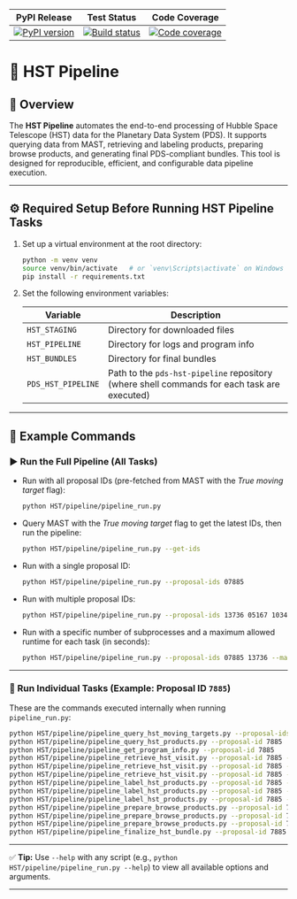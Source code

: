 | PyPI Release | Test Status | Code Coverage |
| ------------- | ------------ | -------------- |
| [![PyPI version](https://badge.fury.io/py/rms-hst-pipeline.svg)](https://badge.fury.io/py/rms-hst-pipeline) | [![Build status](https://img.shields.io/github/actions/workflow/status/SETI/rms-hst-pipeline/run-app-tests.yml?branch=main)](https://github.com/SETI/rms-hst-pipeline/actions) | [![Code coverage](https://img.shields.io/codecov/c/github/SETI/rms-hst-pipeline/main?logo=codecov)](https://codecov.io/gh/SETI/rms-hst-pipeline) |

# 🚀 HST Pipeline

## 🧭 Overview

The **HST Pipeline** automates the end-to-end processing of Hubble Space Telescope (HST) data for the Planetary Data System (PDS).
It supports querying data from MAST, retrieving and labeling products, preparing browse products, and generating final PDS-compliant bundles.
This tool is designed for reproducible, efficient, and configurable data pipeline execution.

---

## ⚙️ Required Setup Before Running HST Pipeline Tasks

1. Set up a virtual environment at the root directory:
   ```bash
   python -m venv venv
   source venv/bin/activate   # or `venv\Scripts\activate` on Windows
   pip install -r requirements.txt
   ```

2. Set the following environment variables:

   | Variable | Description |
   | --------- | ------------ |
   | `HST_STAGING` | Directory for downloaded files |
   | `HST_PIPELINE` | Directory for logs and program info |
   | `HST_BUNDLES` | Directory for final bundles |
   | `PDS_HST_PIPELINE` | Path to the `pds-hst-pipeline` repository (where shell commands for each task are executed) |

---

## 🧩 Example Commands

### ▶️ Run the Full Pipeline (All Tasks)

- Run with all proposal IDs (pre-fetched from MAST with the *True moving target* flag):
  ```bash
  python HST/pipeline/pipeline_run.py
  ```

- Query MAST with the *True moving target* flag to get the latest IDs, then run the pipeline:
  ```bash
  python HST/pipeline/pipeline_run.py --get-ids
  ```

- Run with a single proposal ID:
  ```bash
  python HST/pipeline/pipeline_run.py --proposal-ids 07885
  ```

- Run with multiple proposal IDs:
  ```bash
  python HST/pipeline/pipeline_run.py --proposal-ids 13736 05167 10341 14930 06679
  ```

- Run with a specific number of subprocesses and a maximum allowed runtime for each task (in seconds):
  ```bash
  python HST/pipeline/pipeline_run.py --proposal-ids 07885 13736 --max-subproc 30 --max-time 1860
  ```

---

### 🧠 Run Individual Tasks (Example: Proposal ID `7885`)

These are the commands executed internally when running `pipeline_run.py`:

```bash
python HST/pipeline/pipeline_query_hst_moving_targets.py --proposal-ids 7885
python HST/pipeline/pipeline_query_hst_products.py --proposal-id 7885
python HST/pipeline/pipeline_get_program_info.py --proposal-id 7885
python HST/pipeline/pipeline_retrieve_hst_visit.py --proposal-id 7885 --vi 01
python HST/pipeline/pipeline_retrieve_hst_visit.py --proposal-id 7885 --vi 02
python HST/pipeline/pipeline_retrieve_hst_visit.py --proposal-id 7885 --vi 03
python HST/pipeline/pipeline_label_hst_products.py --proposal-id 7885 --vi 01
python HST/pipeline/pipeline_label_hst_products.py --proposal-id 7885 --vi 02
python HST/pipeline/pipeline_label_hst_products.py --proposal-id 7885 --vi 03
python HST/pipeline/pipeline_prepare_browse_products.py --proposal-id 7885 --vi 01
python HST/pipeline/pipeline_prepare_browse_products.py --proposal-id 7885 --vi 02
python HST/pipeline/pipeline_prepare_browse_products.py --proposal-id 7885 --vi 03
python HST/pipeline/pipeline_finalize_hst_bundle.py --proposal-id 7885
```

---

✅ **Tip:**
Use `--help` with any script (e.g., `python HST/pipeline/pipeline_run.py --help`) to view all available options and arguments.

---
